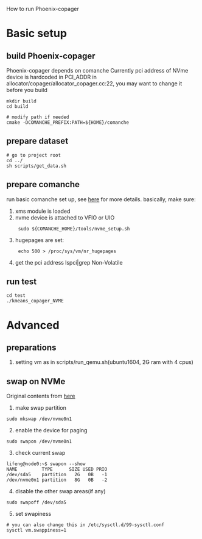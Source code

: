 How to run Phoenix-copager

# Basic setup
## build Phoenix-copager
Phoenix-copager depends on comanche
Currently pci address of NVme device is hardcoded in PCI_ADDR in allocator/copager/allocator_copager.cc:22, you may want to change it before you build
```shell
mkdir build
cd build

# modify path if needed
cmake -DCOMANCHE_PREFIX:PATH=${HOME}/comanche

```

## prepare dataset
```
# go to project root
cd ../
sh scripts/get_data.sh
```

## prepare comanche
run basic comanche set up, see [here](https://github.com/IBM/comanche/blob/unstable/README.md) for more details.
basically, make sure:
1. xms module is loaded
2. nvme device is attached to VFIO or UIO 
    ```
     sudo ${COMANCHE_HOME}/tools/nvme_setup.sh
    ```
3. hugepages are set:
    ```
     echo 500 > /proc/sys/vm/nr_hugepages
    ```
4. get the pci address
    lspci|grep Non-Volatile

## run test
```
cd test
./kmeans_copager_NVME
```


# Advanced
## preparations
1. setting vm as in scripts/run\_qemu.sh(ubuntu1604, 2G ram with 4 cpus)

## swap on NVMe
Original contents from [here](https://wiki.archlinux.org/index.php/swap#Automated)
1. make swap partition
```
sudo mkswap /dev/nvme0n1
```
2. enable the device for paging
```
sudo swapon /dev/nvme0n1
```
3. check current swap
```
lifeng@node0:~$ swapon --show
NAME         TYPE      SIZE USED PRIO
/dev/sda5    partition   2G   0B   -1
/dev/nvme0n1 partition   8G   0B   -2
```
4. disable the other swap areas(if any)
```
sudo swapoff /dev/sda5
```
5. set swapiness
```shell
# you can also change this in /etc/sysctl.d/99-sysctl.conf
sysctl vm.swappiness=1
```
